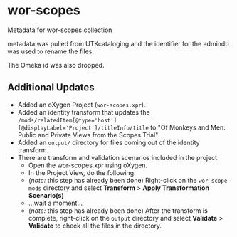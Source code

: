 # wor-scopes
Metadata for wor-scopes collection

metadata was pulled from UTKcataloging and the identifier
for the admindb was used to rename the files.

The Omeka id was also dropped.

## Additional Updates ##
* Added an oXygen Project (`wor-scopes.xpr`).
* Added an identity transform that updates the `/mods/relatedItem[@type='host'][@displayLabel='Project']/titleInfo/title` to "Of Monkeys and Men: Public and Private Views from the Scopes Trial".
* Added an `output/` directory for files coming out of the identity transform.
* There are transform and validation scenarios included in the project. 
    * Open the wor-scopes.xpr using oXygen.
    * In the Project View, do the following:
    * (_note:_ this step has already been done) Right-click on the `wor-scope-mods` directory and select **Transform** > **Apply Transformation Scenario(s)**
    * ...wait a moment...
    * (_note:_ this step has already been done) After the transform is complete, right-click on the `output` directory and select **Validate** > **Validate** to check all the files in the directory.